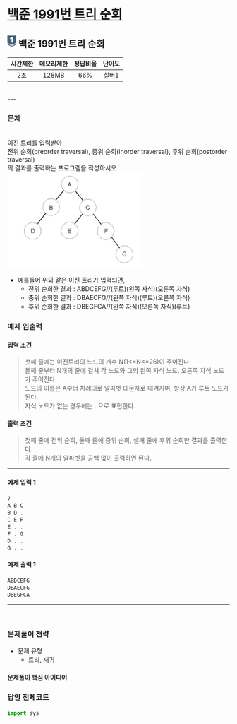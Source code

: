 
# [백준 1991번 트리 순회](https://www.acmicpc.net/problem/1991)

## <img src="https://raw.githubusercontent.com/gudals-kim/Studyroom/0c61bf1ad9b6434ff624dbab4012654df8c92b01/codingtest/img/rank/silver_1.svg" width="20">  백준 1991번 트리 순회   


| 시간제한 | 메모리제한 | 정답비율 | 난이도 | 
|:----:|:-----:|:----:|:---:|
|  2초  | 128MB | 66%  | 실버1 |

<br>
---

### 문제

<br> 이진 트리를 입력받아
<br> 전위 순회(preorder traversal), 중위 순회(inorder traversal), 후위 순회(postorder traversal)
<br> 의 결과를 출력하는 프로그램을 작성하시오
<br>   <img src="https://github.com/gudals-kim/Studyroom/blob/delevlop/codingtest/img/backjoon_1991_1.png?raw=true">

* 예를들어 위와 같은 이진 트리가 입력되면,
  - 전위 순회한 결과 : ABDCEFG//(루트)(왼쪽 자식)(오른쪽 자식)
  - 중위 순회한 결과 : DBAECFG//(왼쪽 자식)(루트)(오른쪽 자식)
  - 후위 순회한 결과 : DBEGFCA//(왼쪽 자식)(오른쪽 자식)(루트)

### 예제 입출력

#### 입력 조건
> 첫째 줄에는 이진트리의 노드의 개수 N(1<=N<=26)이 주어진다.<br> 
> 둘째 줄부터 N개의 줄에 걸쳐 각 노드와 그의 왼쪽 자식 노드, 오른쪽 자식 노드가 주어진다. <br> 
> 노드의 이름은 A부터 차례대로 알파벳 대문자로 매겨지며, 항상 A가 루트 노드가 된다. <br> 
> 자식 노드가 없는 경우에는 . 으로 표현한다. <br> 
#### 출력 조건
> 첫째 줄에 전위 순회, 둘째 줄에 중위 순회, 셀째 줄에 후위 순회한 결과를 출력한다. <br>
> 각 줄에 N개의 알파벳을 공백 없이 출력하면 된다. <br>
---
#### 예제 입력 1
```
7
A B C
B D .
C E F
E . .
F . G
D . .
G . .
```
#### 예제 출력 1
```
ABDCEFG
DBAECFG
DBEGFCA
```
---



<br>

### 문제풀이 전략
- 문제 유형
  - 트리, 재귀


#### 문제풀이 핵심 아이디어


### 답안 전체코드

```py
import sys

```
